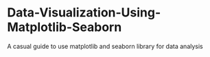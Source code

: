 # Data-Visualization-Using-Matplotlib-Seaborn
A casual guide to use matplotlib and seaborn library for data analysis
